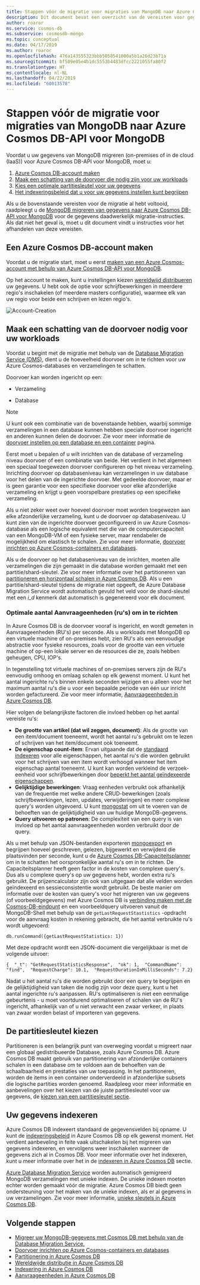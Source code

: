 ```yaml
---
title: Stappen vóór de migratie voor migraties van MongoDB naar Azure Cosmos DB-API voor MongoDB
description: Dit document bevat een overzicht van de vereisten voor gegevensmigratie van van MongoDB naar Cosmos DB.
author: roaror
ms.service: cosmos-db
ms.subservice: cosmosdb-mongo
ms.topic: conceptual
ms.date: 04/17/2019
ms.author: roaror
ms.openlocfilehash: 476a143555323bbb5058541000a5b1a26d23b71a
ms.sourcegitcommit: bf509e05e4b1dc5553b4483dfcc2221055fa80f2
ms.translationtype: HT
ms.contentlocale: nl-NL
ms.lasthandoff: 04/22/2019
ms.locfileid: "60013578"
---
```

# <a name="pre-migration-steps-for-data-migrations-from-mongodb-to-azure-cosmos-dbs-api-for-mongodb"></a>Stappen vóór de migratie voor migraties van MongoDB naar Azure Cosmos DB-API voor MongoDB

Voordat u uw gegevens van MongoDB migreren (on-premises of in de cloud (IaaS)) voor Azure Cosmos DB-API voor MongoDB, moet u:

1. [Azure Cosmos DB-account maken](#create-account)
2. [Maak een schatting van de doorvoer die nodig zijn voor uw workloads](#estimate-throughput)
3. [Kies een optimale partitiesleutel voor uw gegevens](#partitioning)
4. [Het indexeringsbeleid dat u voor uw gegevens instellen kunt begrijpen](#indexing)

Als u de bovenstaande vereisten voor de migratie al hebt voltooid, raadpleegt u de [MongoDB migreren van gegevens naar Azure Cosmos DB-API voor MongoDB](../dms/tutorial-mongodb-cosmos-db.md) voor de gegevens daadwerkelijk migratie-instructies. Als dat niet het geval is, moet u dit document vindt u instructies voor het afhandelen van deze vereisten. 

## <a id="create-account"></a> Een Azure Cosmos DB-account maken 

Voordat u de migratie start, moet u eerst [maken van een Azure Cosmos-account met behulp van Azure Cosmos DB-API voor MongoDB](create-mongodb-dotnet.md). 

Op het account te maken, kunt u instellingen kiezen [wereldwijd distribueren](distribute-data-globally.md) uw gegevens. U hebt ook de optie voor schrijfbewerkingen in meerdere regio's inschakelen (of meerdere masters configuratie), waarmee elk van uw regio voor beide een schrijven en lezen regio's.

![Account-Creation](./media/mongodb-pre-migration/account-creation.png)

## <a id="estimate-throughput"></a> Maak een schatting van de doorvoer nodig voor uw workloads

Voordat u begint met de migratie met behulp van de [Database Migration Service (DMS)](../dms/dms-overview.md), dient u de hoeveelheid doorvoer om in te richten voor uw Azure Cosmos-databases en verzamelingen te schatten.

Doorvoer kan worden ingericht op een:

- Verzameling

- Database

> [!NOTE]
> U kunt ook een combinatie van de bovenstaande hebben, waarbij sommige verzamelingen in een database kunnen hebben speciale doorvoer ingericht en anderen kunnen delen de doorvoer. Zie voor meer informatie de [doorvoer instellen op een database en een container](set-throughput.md) pagina.
>

Eerst moet u bepalen of u wilt inrichten van de database of verzameling niveau doorvoer of een combinatie van beide. Het verdient in het algemeen een speciaal toegewezen doorvoer configureren op het niveau verzameling. Inrichting doorvoer op databaseniveau kan verzamelingen in uw database voor het delen van de ingerichte doorvoer. Met gedeelde doorvoer, maar er is geen garantie voor een specifieke doorvoer voor elke afzonderlijke verzameling en krijgt u geen voorspelbare prestaties op een specifieke verzameling.

Als u niet zeker weet over hoeveel doorvoer moet worden toegewezen aan elke afzonderlijke verzameling, kunt u de doorvoer op databaseniveau. U kunt zien van de ingerichte doorvoer geconfigureerd in uw Azure Cosmos-database als een logische equivalent met die van de computercapaciteit van een MongoDB-VM of een fysieke server, maar rendabeler de mogelijkheid om elastisch te schalen. Zie voor meer informatie, [doorvoer inrichten op Azure Cosmos-containers en databases](set-throughput.md).

Als u de doorvoer op het databaseniveau van de inrichten, moeten alle verzamelingen die zijn gemaakt in die database worden gemaakt met een partitie/shard-sleutel. Zie voor meer informatie over het partitioneren van [partitioneren en horizontaal schalen in Azure Cosmos DB](partition-data.md). Als u een partitie/shard-sleutel tijdens de migratie niet opgeeft, de Azure Database Migration Service wordt automatisch gevuld het veld voor de shard-sleutel met een *i_d* kenmerk dat automatisch is gegenereerd voor elk document.

### <a name="optimal-number-of-request-units-rus-to-provision"></a>Optimale aantal Aanvraageenheden (ru's) om in te richten

In Azure Cosmos DB is de doorvoer vooraf is ingericht, en wordt gemeten in Aanvraageenheden (RU's) per seconde. Als u workloads met MongoDB op een virtuele machine of on-premises hebt, zien RU's als een eenvoudige abstractie voor fysieke resources, zoals voor de grootte van een virtuele machine of op-een lokale server en de resources die ze, zoals hebben geheugen, CPU, IOP's. 

In tegenstelling tot virtuele machines of on-premises servers zijn de RU's eenvoudig omhoog en omlaag schalen op elk gewenst moment. U kunt het aantal ingerichte ru's binnen enkele seconden wijzigen en u alleen voor het maximum aantal ru's die u voor een bepaalde periode van één uur inricht worden gefactureerd. Zie voor meer informatie, [Aanvraageenheden in Azure Cosmos DB](request-units.md).

Hier volgen de belangrijkste factoren die invloed hebben op het aantal vereiste ru's:
- **De grootte van artikel (dat wil zeggen, document)**: Als de grootte van een item/document toeneemt, wordt het aantal ru's gebruikt om te lezen of schrijven van het item/document ook toeneemt.
- **De eigenschap count-item**: Ervan uitgaande dat de [standaard indexeren](index-overview.md) voor alle eigenschappen, het aantal ru's die worden gebruikt voor het schrijven van een item wordt verhoogd wanneer het item eigenschap aantal toeneemt. U kunt kan worden verkleind de verzoek-eenheid voor schrijfbewerkingen door [beperkt het aantal geïndexeerde eigenschappen](index-policy.md).
- **Gelijktijdige bewerkingen**: Vraag eenheden verbruikt ook afhankelijk van de frequentie met welke andere CRUD-bewerkingen (zoals schrijfbewerkingen, lezen, updates, verwijderingen) en meer complexe query's worden uitgevoerd. U kunt [mongostat](https://docs.mongodb.com/manual/reference/program/mongostat/) om uit te voeren van de behoeften van de gelijktijdigheid van uw huidige MongoDB-gegevens.
- **Query uitvoeren op patronen**: De complexiteit van een query is van invloed op het aantal aanvraageenheden worden verbruikt door de query.

Als u met behulp van JSON-bestanden exporteren [mongoexport](https://docs.mongodb.com/manual/reference/program/mongoexport/) en begrijpen hoeveel geschreven, gelezen, bijgewerkt en verwijderd die plaatsvinden per seconde, kunt u de [Azure Cosmos DB-Capaciteitsplanner](https://www.documentdb.com/capacityplanner) om in te schatten het oorspronkelijke aantal ru's om in te richten. De Capaciteitsplanner heeft geen factor in de kosten van complexe query's. Dus als u complexe query's op uw gegevens hebt, worden extra ru's gebruikt. De prijzencalculator zijn ook van uitgegaan dat alle velden worden geïndexeerd en sessieconsistentie wordt gebruikt. De beste manier om informatie over de kosten van query's voor het migreren van uw gegevens (of voorbeeldgegevens) met Azure Cosmos DB is [verbinding maken met de Cosmos-DB-eindpunt](connect-mongodb-account.md) en een voorbeeldquery uitvoeren vanuit de MongoDB-Shell met behulp van de `getLastRequestStastistics` -opdracht voor de aanvraag kosten in rekening gebracht, die het aantal verbruikte ru's wordt uitgevoerd:

`db.runCommand({getLastRequestStatistics: 1})`

Met deze opdracht wordt een JSON-document die vergelijkbaar is met de volgende uitvoer:

```{  "_t": "GetRequestStatisticsResponse",  "ok": 1,  "CommandName": "find",  "RequestCharge": 10.1,  "RequestDurationInMilliSeconds": 7.2}```

Nadat u het aantal ru's die worden gebruikt door een query te begrijpen en de gelijktijdigheid van taken die nodig zijn voor deze query, kunt u het aantal ingerichte ru's aanpassen. RU's optimaliseren is niet een eenmalige gebeurtenis - u moet voortdurend optimaliseren of schalen van de RU's ingericht, afhankelijk van of u niet verwacht een zwaar verkeer, in plaats van zwaar worden belast of importeren van gegevens.

## <a id="partitioning"></a>De partitiesleutel kiezen
Partitioneren is een belangrijk punt van overweging voordat u migreert naar een globaal gedistribueerde Database, zoals Azure Cosmos DB. Azure Cosmos DB maakt gebruik van partitionering van afzonderlijke containers schalen in een database om te voldoen aan de behoeften van de schaalbaarheid en prestaties van uw toepassing. In het partitioneren, worden de items in een container onderverdeeld in afzonderlijke subsets die logische partities worden genoemd. Raadpleeg voor meer informatie en aanbevelingen over het kiezen van de juiste partitiesleutel voor uw gegevens, de [kiezen van een partitiesleutel sectie](https://docs.microsoft.com/azure/cosmos-db/partitioning-overview#choose-partitionkey). 

## <a id="indexing"></a>Uw gegevens indexeren
Azure Cosmos DB indexeert standaard de gegevensvelden bij opname. U kunt de [indexeringsbeleid](index-policy.md) in Azure Cosmos DB op elk gewenst moment. Het verdient aanbeveling in feite vaak uitschakelen bij het migreren van gegevens indexeren, en vervolgens weer inschakelen wanneer de gegevens zich al in Cosmos DB. Voor meer informatie over het indexeren, kunt u meer informatie over het in de [indexeren in Azure Cosmos DB](index-overview.md) sectie. 

[Azure Database Migration Service](../dms/tutorial-mongodb-cosmos-db.md) worden automatisch gemigreerd MongoDB verzamelingen met unieke indexen. De unieke indexen moeten echter worden gemaakt vóór de migratie. Azure Cosmos DB biedt geen ondersteuning voor het maken van de unieke indexen, als er al gegevens in uw verzamelingen. Zie voor meer informatie, [unieke sleutels in Azure Cosmos DB](unique-keys.md).

## <a name="next-steps"></a>Volgende stappen
* [Migreer uw MongoDB-gegevens met Cosmos DB met behulp van de Database Migration Service.](../dms/tutorial-mongodb-cosmos-db.md) 
* [Doorvoer inrichten op Azure Cosmos-containers en databases](set-throughput.md)
* [Partitionering in Azure Cosmos DB](partition-data.md)
* [Wereldwijde distributie in Azure Cosmos DB](distribute-data-globally.md)
* [Indexering in Azure Cosmos DB](index-overview.md)
* [Aanvraageenheden in Azure Cosmos DB](request-units.md)
